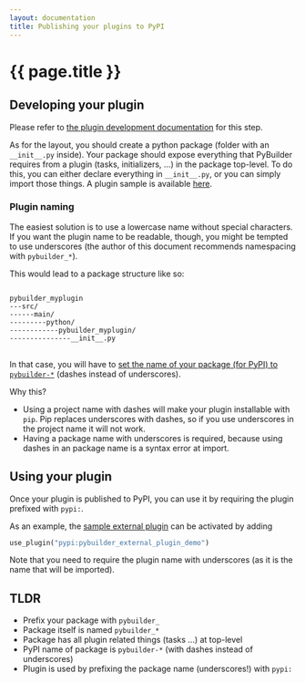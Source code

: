 ```yaml
---
layout: documentation
title: Publishing your plugins to PyPI
---
```


# {{ page.title }}

## Developing your plugin
Please refer to [the plugin development documentation](/documentation/writing_plugins.html) for this step.

As for the layout, you should create a python package (folder with an `__init__.py` inside). Your package should expose everything that PyBuilder requires from a plugin (tasks, initializers, ...) in the package top-level.
To do this, you can either declare everything in `__init__.py`, or you can simply import those things.
A plugin sample is available [here](https://github.com/pybuilder/pybuilder/tree/master/samples/pybuilder_external_plugin_demo).

### Plugin naming
The easiest solution is to use a lowercase name without special characters.
If you want the plugin name to be readable, though, you might be tempted to use underscores (the author of this document recommends namespacing with `pybuilder_*`).

This would lead to a package structure like so:

<pre>
<code>
pybuilder_myplugin
---src/
------main/
---------python/
------------pybuilder_myplugin/
---------------__init__.py
</code>
</pre>

In that case, you will have to [set the name of your package (for PyPI) to `pybuilder-*`](https://github.com/pybuilder/pybuilder/blob/master/samples/pybuilder_external_plugin_demo/build.py#L11) (dashes instead of underscores).

Why this?

  * Using a project name with dashes will make your plugin installable with `pip`. Pip replaces underscores with dashes, so if you use underscores in the project name it will not work.
  * Having a package name with underscores is required, because using dashes in an package name is a syntax error at import.

## Using your plugin
Once your plugin is published to PyPI, you can use it by requiring the plugin prefixed with `pypi:`.

As an example, the [sample external plugin](https://github.com/pybuilder/pybuilder/blob/master/samples/pybuilder_external_plugin_demo) can be activated by adding 

```python
use_plugin("pypi:pybuilder_external_plugin_demo")
```

Note that you need to require the plugin name with underscores (as it is the name that will be imported).

## TLDR
  * Prefix your package with `pybuilder_`
  * Package itself is named `pybuilder_*`
  * Package has all plugin related things (tasks ...) at top-level
  * PyPI name of package is `pybuilder-*` (with dashes instead of underscores)
  * Plugin is used by prefixing the package name (underscores!) with `pypi:`
